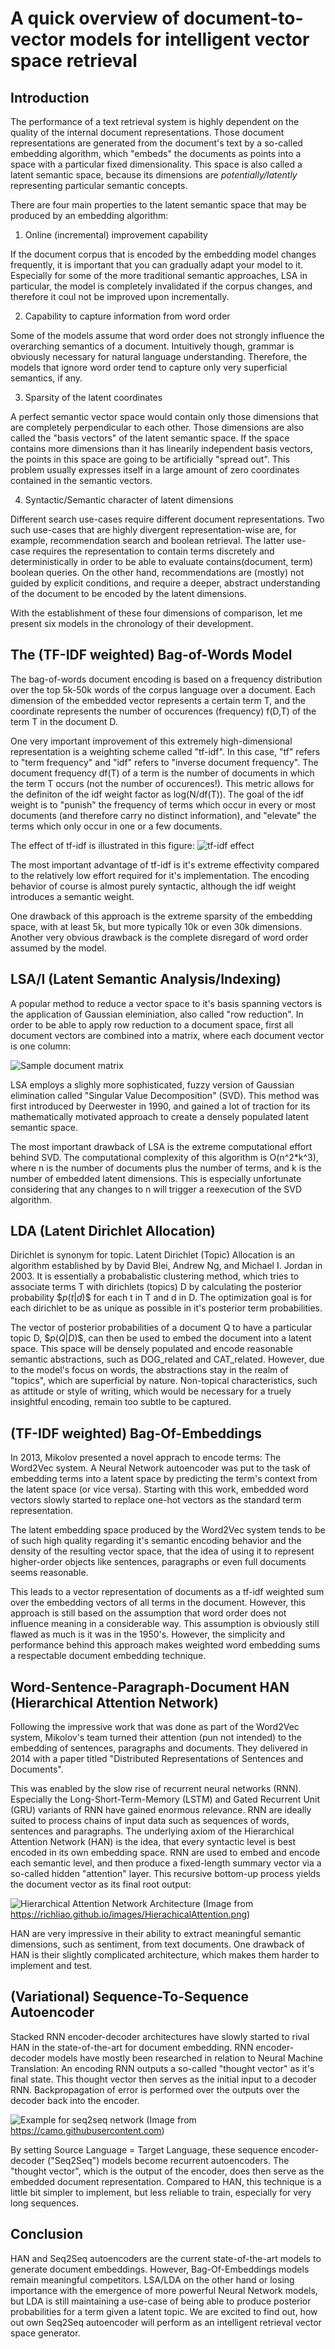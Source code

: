 A quick overview of document-to-vector models for intelligent vector space retrieval
====================================================================================


Introduction
------------

The performance of a text retrieval system is highly dependent on the quality of the internal document representations. Those document representations are generated from the document's text by a so-called embedding algorithm, which "embeds" the documents as points into a space with a particular fixed dimensionality. This space is also called a latent semantic space, because its dimensions are *potentially/latently* representing particular semantic concepts.

There are four main properties to the latent semantic space that may be produced by an embedding algorithm:

1. Online (incremental) improvement capability

If the document corpus that is encoded by the embedding model changes frequently, it is important that you can gradually adapt your model to it. Especially for some of the more traditional semantic approaches, LSA in particular, the model is completely invalidated if the corpus changes, and therefore it coul not be improved upon incrementally.

2. Capability to capture information from word order

Some of the models assume that word order does not strongly influence the overarching semantics of a document. Intuitively though, grammar is obviously necessary for natural language understanding. Therefore, the models that ignore word order tend to capture only very superficial semantics, if any.

3. Sparsity of the latent coordinates

A perfect semantic vector space would contain only those dimensions that are completely perpendicular to each other. Those dimensions are also called the "basis vectors" of the latent semantic space. If the space contains more dimensions than it has linearily independent basis vectors, the points in this space are going to be artificially "spread out". This problem usually expresses itself in a large amount of zero coordinates contained in the semantic vectors.

4. Syntactic/Semantic character of latent dimensions

Different search use-cases require different document representations. Two such use-cases that are highly divergent representation-wise are, for example, recommendation search and boolean retrieval. The latter use-case requires the representation to contain terms discretely and deterministically in order to be able to evaluate contains(document, term) boolean queries. On the other hand, recommendations are (mostly) not guided by explicit conditions, and require a deeper, abstract understanding of the document to be encoded by the latent dimensions.

With the establishment of these four dimensions of comparison, let me present six models in the chronology of their development.


The (TF-IDF weighted) Bag-of-Words Model
----------------------------------------

The bag-of-words document encoding is based on a frequency distribution over the top 5k-50k words of the corpus language over a document. Each dimension of the embedded vector represents a certain term T, and the coordinate represents the number of occurences (frequency) f(D,T) of the term T in the document D.

One very important improvement of this extremely high-dimensional representation is a weighting scheme called "tf-idf". In this case, "tf" refers to "term frequency" and "idf" refers to "inverse document frequency". The document frequency df(T) of a term is the number of documents in which the term T occurs (not the number of occurences!). This metric allows for the definiton of the idf weight factor as log(N/df(T)). The goal of the idf weight is to "punish" the frequency of terms which occur in every or most documents (and therefore carry no distinct information), and "elevate" the terms which only occur in one or a few documents.

The effect of tf-idf is illustrated in this figure:
![tf-idf effect](Doc2Vec/tf-idf.png)

The most important advantage of tf-idf is it's extreme effectivity compared to the relatively low effort required for it's implementation. The encoding behavior of course is almost purely syntactic, although the idf weight introduces a semantic weight.

One drawback of this approach is the extreme sparsity of the embedding space, with at least 5k, but more typically 10k or even 30k dimensions. Another very obvious drawback is the complete disregard of word order assumed by the model.

LSA/I (Latent Semantic Analysis/Indexing)
-----------------------------------------

A popular method to reduce a vector space to it's basis spanning vectors is the application of Gaussian eleminiation, also called "row reduction". In order to be able to apply row reduction to a document space, first all document vectors are combined into a matrix, where each document vector is one column:

![Sample document matrix](Doc2Vec/sparse-matrix.png)

LSA employs a slighly more sophisticated, fuzzy version of Gaussian elimination called "Singular Value Decomposition" (SVD). This method was first introduced by Deerwester in 1990, and gained a lot of traction for its mathematically motivated approach to create a densely populated latent semantic space.

The most important drawback of LSA is the extreme computational effort behind SVD. The computational complexity of this algorithm is O(n^2*k^3), where n is the number of documents plus the number of terms, and k is the number of embedded latent dimensions. This is especially unfortunate considering that any changes to n will trigger a reexecution of the SVD algorithm.

LDA (Latent Dirichlet Allocation)
---------------------------------

Dirichlet is synonym for topic. Latent Dirichlet (Topic) Allocation is an algorithm established by by David Blei, Andrew Ng, and Michael I. Jordan in 2003. It is essentially a probabalistic clustering method, which tries to associate terms T with dirichlets (topics) D by calculating the posterior probability \$$p(t|d)$$ for each t in T and d in D. The optimization goal is for each dirichlet to be as unique as possible in it's posterior term probabilities.

The vector of posterior probabilities of a document Q to have a particular topic D, \$$p(Q|D)$$, can then be used to embed the document into a latent space. This space will be densely populated and encode reasonable semantic abstractions, such as DOG_related and CAT_related. However, due to the model's focus on words, the abstractions stay in the realm of "topics", which are superficial by nature. Non-topical characteristics, such as attitude or style of writing, which would be necessary for a truely insightful encoding, remain too subtle to be captured.

(TF-IDF weighted) Bag-Of-Embeddings
-----------------------------------

In 2013, Mikolov presented a novel apprach to encode terms: The Word2Vec system. A Neural Network autoencoder was put to the task of embedding terms into a latent space by predicting the term's context from the latent space (or vice versa). Starting with this work, embedded word vectors slowly started to replace one-hot vectors as the standard term representation.

The latent embedding space produced by the Word2Vec system tends to be of such high quality regarding it's semantic encoding behavior and the density of the resulting vector space, that the idea of using it to represent higher-order objects like sentences, paragraphs or even full documents seems reasonable.

This leads to a vector representation of documents as a tf-idf weighted sum over the embedding vectors of all terms in the document. However, this approach is still based on the assumption that word order does not influence meaning in a considerable way. This assumption is obviously still flawed as much is it was in the 1950's. However, the simplicity and performance behind this approach makes weighted word embedding sums a respectable document embedding technique.

Word-Sentence-Paragraph-Document HAN (Hierarchical Attention Network)
---------------------------------------------------------------------

Following the impressive work that was done as part of the Word2Vec system, Mikolov's team turned their attention (pun not intended) to the embedding of sentences, paragraphs and documents. They delivered in 2014 with a paper titled "Distributed Representations of Sentences and Documents". 

This was enabled by the slow rise of recurrent neural networks (RNN). Especially the Long-Short-Term-Memory (LSTM) and Gated Recurrent Unit (GRU) variants of RNN have gained enormous relevance. RNN are ideally suited to process chains of input data such as sequences of words, sentences and paragraphs. The underlying axiom of the Hierarchical Attention Network (HAN) is the idea, that every syntactic level is best encoded in its own embedding space. RNN are used to embed and encode each semantic level, and then produce a fixed-length summary vector via a so-called hidden "attention" layer. This recursive bottom-up process yields the document vector as its final root output:

![Hierarchical Attention Network Architecture](https://richliao.github.io/images/HierachicalAttention.png)
(Image from https://richliao.github.io/images/HierachicalAttention.png)

HAN are very impressive in their ability to extract meaningful semantic dimensions, such as sentiment, from text documents. One drawback of HAN is their slightly complicated architecture, which makes them harder to implement and test.

(Variational) Sequence-To-Sequence Autoencoder
----------------------------------------------

Stacked RNN encoder-decoder architectures have slowly started to rival HAN in the state-of-the-art for document embedding. RNN encoder-decoder models have mostly been researched in relation to Neural Machine Translation: An encoding RNN outputs a so-called "thought vector" as it's final state. This thought vector then serves as the initial input to a decoder RNN. Backpropagation of error is performed over the outputs over the decoder back into the encoder.

![Example for seq2seq network](https://camo.githubusercontent.com/242210d7d0151cae91107ee63bff364a860db5dd/687474703a2f2f6936342e74696e797069632e636f6d2f333031333674652e706e67)
(Image from https://camo.githubusercontent.com)

By setting Source Language = Target Language, these sequence encoder-decoder ("Seq2Seq") models become recurrent autoencoders. The "thought vector", which is the output of the encoder, does then serve as the embedded document representation. Compared to HAN, this technique is a little bit simpler to implement, but less reliable to train, especially for very long sequences.

Conclusion
----------

HAN and Seq2Seq autoencoders are the current state-of-the-art models to generate document embeddings. However, Bag-Of-Embeddings models remain meaningful competitors. LSA/LDA on the other hand or losing importance with the emergence of more powerful Neural Network models, but LDA is still maintaining a use-case of being able to produce posterior probabilities for a term given a latent topic. We are excited to find out, how out own Seq2Seq autoencoder will perform as an intelligent retrieval vector space generator.
